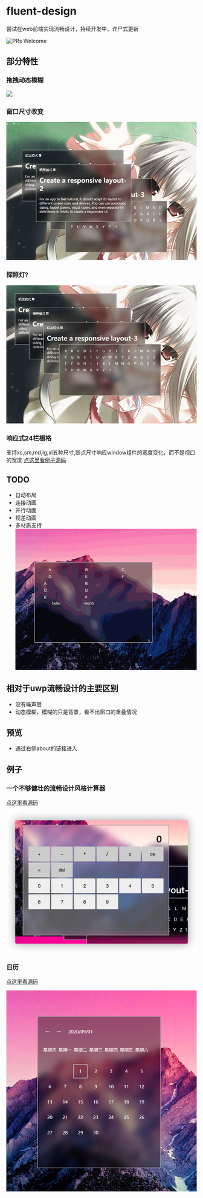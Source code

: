 # fluent-design
尝试在web前端实现流畅设计，持续开发中，诈尸式更新

![PRs Welcome](https://img.shields.io/badge/PRs-welcome-brightgreen.svg)
## 部分特性
### 拖拽动态模糊
![](./doc-img/move.gif)
### 窗口尺寸改变
![](./doc-img/resize.gif)
### 探照灯?
![](./doc-img/glow.gif)
### 响应式24栏栅格
支持xs,sm,md,lg,xl五种尺寸,断点尺寸响应window组件的宽度变化，而不是视口的宽度
[点这里看例子源码](./src/example/reactive-layout.vue)
## TODO
* 自动布局
* 连接动画
* 并行动画
* 视差动画
* 多材质支持
![](./doc-img/reactive-break-point.gif)
## 相对于uwp流畅设计的主要区别
* 没有噪声层
* 动态模糊，模糊的只是背景，看不出窗口的重叠情况
## 预览
* 通过右侧about的链接进入
## 例子
### 一个不够健壮的流畅设计风格计算器
[点这里看源码](./src/example/calculator.vue)

![计算器](./doc-img/calculator.png)
### 日历
[点这里看源码](./src/example/calendar.vue)

![日历](./doc-img/calendar.PNG)
